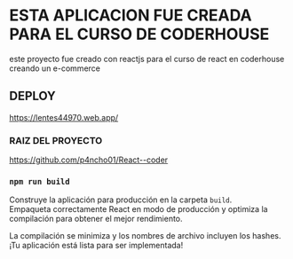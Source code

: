 # ESTA APLICACION FUE CREADA PARA EL CURSO DE CODERHOUSE

este proyecto fue creado con reactjs para el curso de react en coderhouse creando un e-commerce

## DEPLOY

https://lentes44970.web.app/

### RAIZ DEL PROYECTO

https://github.com/p4ncho01/React--coder


### `npm run build`

Construye la aplicación para producción en la carpeta `build`.\
Empaqueta correctamente React en modo de producción y optimiza la compilación para obtener el mejor rendimiento.

La compilación se minimiza y los nombres de archivo incluyen los hashes.\
¡Tu aplicación está lista para ser implementada!


